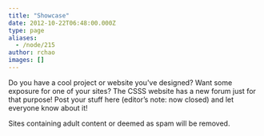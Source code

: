 ```yaml
---
title: "Showcase"
date: 2012-10-22T06:48:00.000Z
type: page
aliases:
  - /node/215
author: rchao
images: []
---
```


Do you have a cool project or website you've designed? Want some exposure for one of your sites? The CSSS website has a new forum just for that purpose! Post your stuff here (editor’s note: now closed) and let everyone know about it!

Sites containing adult content or deemed as spam will be removed.
